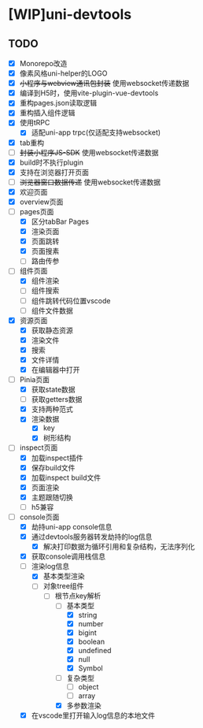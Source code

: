 # [WIP]uni-devtools

## TODO

- [x] Monorepo改造
- [x] 像素风格uni-helper的LOGO
- [x] ~~小程序与webview通讯包封装~~ 使用websocket传递数据
- [x] 编译到H5时，使用vite-plugin-vue-devtools
- [x] 重构pages.json读取逻辑
- [x] 重构插入组件逻辑
- [x] 使用tRPC
  - [x] 适配uni-app trpc(仅适配支持websocket)
- [x] tab重构
- [ ] ~~封装小程序JS-SDK~~ 使用websocket传递数据
- [x] build时不执行plugin
- [x] 支持在浏览器打开页面
- [ ] ~~浏览器窗口数据传递~~ 使用websocket传递数据
- [x] 欢迎页面
- [x] overview页面
- [ ] pages页面
  - [x] 区分tabBar Pages
  - [x] 渲染页面
  - [x] 页面跳转
  - [x] 页面搜素
  - [ ] 路由传参
- [ ] 组件页面
  - [x] 组件渲染
  - [ ] 组件搜索
  - [ ] 组件跳转代码位置vscode
  - [ ] 组件文件数据
- [x] 资源页面
  - [x] 获取静态资源
  - [x] 渲染文件
  - [x] 搜索
  - [x] 文件详情
  - [x] 在编辑器中打开
- [ ] Pinia页面
  - [x] 获取state数据
  - [ ] 获取getters数据
  - [x] 支持两种范式
  - [x] 渲染数据
    - [x] key
    - [x] 树形结构
- [ ] inspect页面
  - [x] 加载inspect插件
  - [x] 保存build文件
  - [x] 加载inspect build文件
  - [x] 页面渲染
  - [x] 主题跟随切换
  - [ ] h5兼容
- [ ] console页面
  - [x] 劫持uni-app console信息
  - [x] 通过devtools服务器转发劫持的log信息
    - [x] 解决打印数据为循环引用和复杂结构，无法序列化
  - [x] 获取console调用栈信息
  - [ ] 渲染log信息
    - [x] 基本类型渲染
    - [ ] 对象tree组件
      - [ ] 根节点key解析
        - [ ] 基本类型
          - [x] string
          - [x] number
          - [x] bigint
          - [x] boolean
          - [x] undefined
          - [x] null
          - [x] Symbol
        - [ ] 复杂类型
          - [ ] object
          - [ ] array
        - [x] 多参数渲染
  - [x] 在vscode里打开输入log信息的本地文件
